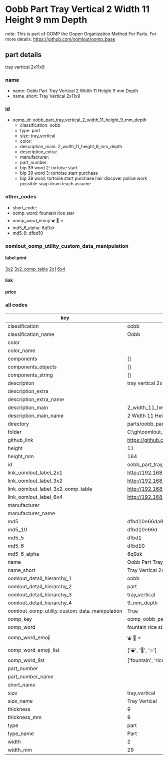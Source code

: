 # Oobb Part Tray Vertical 2 Width 11 Height 9 mm Depth  

note: This is part of OOMP the Oopen Organization Method For Parts. For more details: https://github.com/oomlout/oomp_base

##  part details
  



tray vertical 2x11x9



### name
* name: Oobb Part Tray Vertical 2 Width 11 Height 9 mm Depth
* name_short: Tray Vertical 2x11x9 
### id
* oomp_id: oobb_part_tray_vertical_2_width_11_height_9_mm_depth
  * classification: oobb
  * type: part
  * size: tray_vertical
  * color: 
  * description_main: 2_width_11_height_9_mm_depth
  * description_extra: 
  * manufacturer: 
  * part_number: 
  * bip 39 word 2: tortoise start
  * bip 39 word 3: tortoise start purchase
  * bip 39 word: tortoise start purchase hair discover police work possible soap drum teach assume

### other_codes
* short_code: 
* oomp_word: fountain rice star
* oomp_word_emoji :fountain: :rice: :star:
* md5_6_alpha: 8q9zk
* md5_6: dfbd10






### oomlout_oomp_utility_custom_data_manipulation
#### label print
[3x2](http://192.168.1.245:1112/?label=oomp%208q9zk)
[3x2_oomp_table](http://192.168.1.108:1112/?label=oomp%208q9zk)
[2x1](http://192.168.1.242:1112/?label=oomp%208q9zk)
[6x4](http://192.168.1.55:1112/?label=oomp%208q9zk)    

#### link

                              

#### price







### all codes 
| key | value |  
| --- | --- |  
| classification | oobb |  
| classification_name | Oobb |  
| color |  |  
| color_name |  |  
| components | [] |  
| components_objects | [] |  
| components_string | [] |  
| description | tray vertical 2x11x9 |  
| description_extra |  |  
| description_extra_name |  |  
| description_main | 2_width_11_height_9_mm_depth |  
| description_main_name | 2 Width 11 Height 9 mm Depth |  
| directory | parts/oobb_part_tray_vertical_2_width_11_height_9_mm_depth |  
| folder | C:\gh\oomlout_oobb_version_4_generated_parts\parts\oobb_part_tray_vertical_2_width_11_height_9_mm_depth |  
| github_link | https://github.com/oomlout/oomlout_oomp_part_src/tree/main/parts/oobb_part_tray_vertical_2_width_11_height_9_mm_depth |  
| height | 11 |  
| height_mm | 164 |  
| id | oobb_part_tray_vertical_2_width_11_height_9_mm_depth |  
| link_oomlout_label_2x1 | http://192.168.1.242:1112/?label=oomp%208q9zk |  
| link_oomlout_label_3x2 | http://192.168.1.245:1112/?label=oomp%208q9zk |  
| link_oomlout_label_3x2_oomp_table | http://192.168.1.108:1112/?label=oomp%208q9zk |  
| link_oomlout_label_6x4 | http://192.168.1.55:1112/?label=oomp%208q9zk |  
| manufacturer |  |  
| manufacturer_name |  |  
| md5 | dfbd10e66da89fb29e9f76855c752f2c |  
| md5_10 | dfbd10e66d |  
| md5_5 | dfbd1 |  
| md5_6 | dfbd10 |  
| md5_6_alpha | 8q9zk |  
| name | Oobb Part Tray Vertical 2 Width 11 Height 9 mm Depth |  
| name_short | Tray Vertical 2x11x9  |  
| oomlout_detail_hierarchy_1 | oobb |  
| oomlout_detail_hierarchy_2 | part |  
| oomlout_detail_hierarchy_3 | tray_vertical |  
| oomlout_detail_hierarchy_4 | 9_mm_depth |  
| oomlout_oomp_utility_custom_data_manipulation | True |  
| oomp_key | oomp_oobb_part_tray_vertical_2_width_11_height_9_mm_depth |  
| oomp_word | fountain rice star |  
| oomp_word_emoji | :fountain: :rice: :star: |  
| oomp_word_emoji_list | [':fountain:', ':rice:', ':star:'] |  
| oomp_word_list | ['fountain', 'rice', 'star'] |  
| part_number |  |  
| part_number_name |  |  
| short_name |  |  
| size | tray_vertical |  
| size_name | Tray Vertical |  
| thickness | 9 |  
| thickness_mm | 9 |  
| type | part |  
| type_name | Part |  
| width | 2 |  
| width_mm | 29 |  
